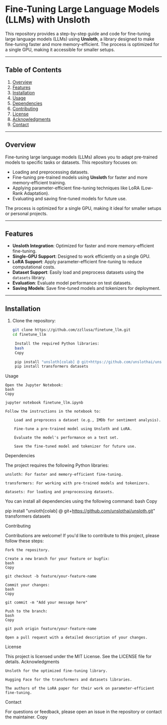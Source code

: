 # Fine-Tuning Large Language Models (LLMs) with Unsloth

This repository provides a step-by-step guide and code for fine-tuning large language models (LLMs) using **Unsloth**, a library designed to make fine-tuning faster and more memory-efficient. The process is optimized for a single GPU, making it accessible for smaller setups.

---

## Table of Contents
1. [Overview](#overview)
2. [Features](#features)
3. [Installation](#installation)
4. [Usage](#usage)
5. [Dependencies](#dependencies)
6. [Contributing](#contributing)
7. [License](#license)
8. [Acknowledgments](#acknowledgments)
9. [Contact](#contact)

---

## Overview

Fine-tuning large language models (LLMs) allows you to adapt pre-trained models to specific tasks or datasets. This repository focuses on:
- Loading and preprocessing datasets.
- Fine-tuning pre-trained models using **Unsloth** for faster and more memory-efficient training.
- Applying parameter-efficient fine-tuning techniques like LoRA (Low-Rank Adaptation).
- Evaluating and saving fine-tuned models for future use.

The process is optimized for a single GPU, making it ideal for smaller setups or personal projects.

---

## Features

- **Unsloth Integration**: Optimized for faster and more memory-efficient fine-tuning.
- **Single-GPU Support**: Designed to work efficiently on a single GPU.
- **LoRA Support**: Apply parameter-efficient fine-tuning to reduce computational costs.
- **Dataset Support**: Easily load and preprocess datasets using the `datasets` library.
- **Evaluation**: Evaluate model performance on test datasets.
- **Saving Models**: Save fine-tuned models and tokenizers for deployment.

---

## Installation

1. Clone the repository:
   ```bash
   git clone https://github.com/zzllusa/finetune_llm.git
   cd finetune_llm

    Install the required Python libraries:
    bash
    Copy

    pip install "unsloth[colab] @ git+https://github.com/unslothai/unsloth.git"
    pip install transformers datasets

Usage

    Open the Jupyter Notebook:
    bash
    Copy

    jupyter notebook finetune_llm.ipynb

    Follow the instructions in the notebook to:

        Load and preprocess a dataset (e.g., IMDb for sentiment analysis).

        Fine-tune a pre-trained model using Unsloth and LoRA.

        Evaluate the model's performance on a test set.

        Save the fine-tuned model and tokenizer for future use.

Dependencies

The project requires the following Python libraries:

    unsloth: For faster and memory-efficient fine-tuning.

    transformers: For working with pre-trained models and tokenizers.

    datasets: For loading and preprocessing datasets.

You can install all dependencies using the following command:
bash
Copy

pip install "unsloth[colab] @ git+https://github.com/unslothai/unsloth.git" transformers datasets

Contributing

Contributions are welcome! If you'd like to contribute to this project, please follow these steps:

    Fork the repository.

    Create a new branch for your feature or bugfix:
    bash
    Copy

    git checkout -b feature/your-feature-name

    Commit your changes:
    bash
    Copy

    git commit -m "Add your message here"

    Push to the branch:
    bash
    Copy

    git push origin feature/your-feature-name

    Open a pull request with a detailed description of your changes.

License

This project is licensed under the MIT License. See the LICENSE file for details.
Acknowledgments

    Unsloth for the optimized fine-tuning library.

    Hugging Face for the transformers and datasets libraries.

    The authors of the LoRA paper for their work on parameter-efficient fine-tuning.

Contact

For questions or feedback, please open an issue in the repository or contact the maintainer.
Copy


